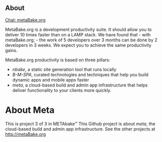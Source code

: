 ## About

[Chat: metaBake.org ](http://chat.metaBake.org)


MetaBake.org is a development productivity suite. It should allow you to deliver 10 times faster than on a LAMP stack. We have found that - with metaBake.org; - the work of 5 developers over 3 months can be done by 2 developers in 3 weeks. We expect you to achieve the same productivity gains.


MetaBake.org productivity is based on three pillars:
- _nbake_, a static site generation tool that runs locally
- _B-M-SPA_, curated technologies and techniques that help you build dynamic apps and mobile apps faster
- _meta_, a cloud-based build and admin app infrastructure that helps deliver functionality to your clients more quickly.


# About Meta

This is project 3 of 3 in METAbake&trade; This Github project is about _meta_, the cloud-based build and admin app infrastructure. See the other projects at http://metaBake.org
